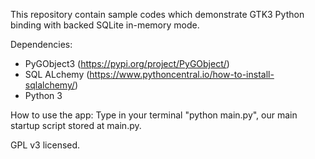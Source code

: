 This repository contain sample codes which demonstrate GTK3 Python binding with backed SQLite in-memory mode. 

Dependencies:
- PyGObject3 (https://pypi.org/project/PyGObject/)
- SQL ALchemy (https://www.pythoncentral.io/how-to-install-sqlalchemy/)
- Python 3

How to use the app:
Type in your terminal "python main.py", our main startup script stored at main.py.

GPL v3 licensed.
